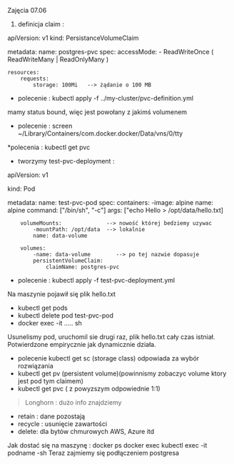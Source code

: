 Zajęcia 07.06

1. definicja claim : 

apiVersion: v1
kind: PersistanceVolumeClaim

metadata:
	name: postgres-pvc
spec:
	accessMode:
		- ReadWriteOnce ( ReadWriteMany | ReadOnlyMany )
		
	resources:
		requests:
			storage: 100Mi   --> żądanie o 100 MB
		
* polecenie : kubectl apply -f ../my-cluster/pvc-definition.yml

mamy status bound, więc jest powołany z jakimś volumenem

* polecenie : screen ~/Library/Containers/com.docker.docker/Data/vns/0/tty

*polecenia :  kubectl get pvc 

* tworzymy test-pvc-deployment : 

apiVersion: v1

kind: Pod

metadata:
	name: test-pvc-pod
spec:
	containers:
		-image: alpine
		name: alpine
		command: ["/bin/sh", "-c"]
		args: ["echo Hello > /opt/data/hello.txt]
		
		volumeMounts:              --> nowość której bedziemy uzywac
			-mountPath: /opt/data  --> lokalnie
			name: data-volume
			
		volumes:
			-name: data-volume        --> po tej nazwie dopasuje
			persistentVolumeClaim:
				claimName: postgres-pvc
				

* polecenie : kubectl apply -f test-pvc-deployment.yml	

Na maszynie pojawił się plik hello.txt 

* kubectl get pods 
* kubectl delete pod test-pvc-pod
* docker exec -it ..... sh 

Usunelismy pod, uruchomil sie drugi raz, plik hello.txt cały czas istniał.
Potwierdzone empirycznie jak dynamicznie działa. 

* polecenie kubectl get sc (storage class) odpowiada za wybór rozwiązania
* kubectl get pv (persistent volume)(powinnismy zobaczyc volume ktory jest pod tym claimem)
* kubectl get pvc  ( z powyzszym odpowiednie 1:1) 

> Longhorn : dużo info znajdziemy 

* retain : dane pozostają 
* recycle : usunięcie zawartości 
* delete: dla bytów chmurowych AWS, Azure itd

Jak dostać się na maszynę : 
docker ps 
docker exec 
kubectl exec -it podname -sh 
Teraz zajmiemy się podłączeniem postgresa 


			
